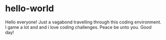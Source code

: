 # hello-world

Hello everyone! Just a vagabond travelling through this coding environment. I game a lot and and i love coding challenges. Peace be unto you. Good day!
